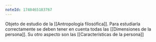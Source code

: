 ```yaml
---
noteId: 1748465183767
---
```


Objeto de estudio de la [[Antropología filosófica]]. Para estudiarla correctamente se deben tener en cuenta todas las [[Dimensiones de la persona]]. Su otro aspecto son las [[Características de la persona]]
